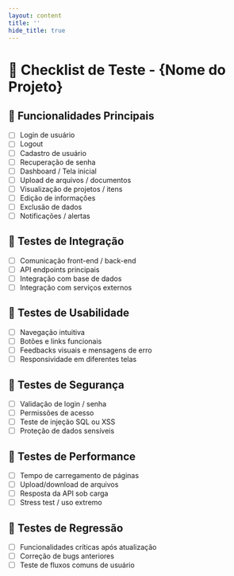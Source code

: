 ```yaml
---
layout: content
title: ''
hide_title: true
---
```


# 📝 Checklist de Teste - {Nome do Projeto}

## 🔹 Funcionalidades Principais
- [ ] Login de usuário
- [ ] Logout
- [ ] Cadastro de usuário
- [ ] Recuperação de senha
- [ ] Dashboard / Tela inicial
- [ ] Upload de arquivos / documentos
- [ ] Visualização de projetos / itens
- [ ] Edição de informações
- [ ] Exclusão de dados
- [ ] Notificações / alertas

## 🔹 Testes de Integração
- [ ] Comunicação front-end / back-end
- [ ] API endpoints principais
- [ ] Integração com base de dados
- [ ] Integração com serviços externos

## 🔹 Testes de Usabilidade
- [ ] Navegação intuitiva
- [ ] Botões e links funcionais
- [ ] Feedbacks visuais e mensagens de erro
- [ ] Responsividade em diferentes telas

## 🔹 Testes de Segurança
- [ ] Validação de login / senha
- [ ] Permissões de acesso
- [ ] Teste de injeção SQL ou XSS
- [ ] Proteção de dados sensíveis

## 🔹 Testes de Performance
- [ ] Tempo de carregamento de páginas
- [ ] Upload/download de arquivos
- [ ] Resposta da API sob carga
- [ ] Stress test / uso extremo

## 🔹 Testes de Regressão
- [ ] Funcionalidades críticas após atualização
- [ ] Correção de bugs anteriores
- [ ] Teste de fluxos comuns de usuário

